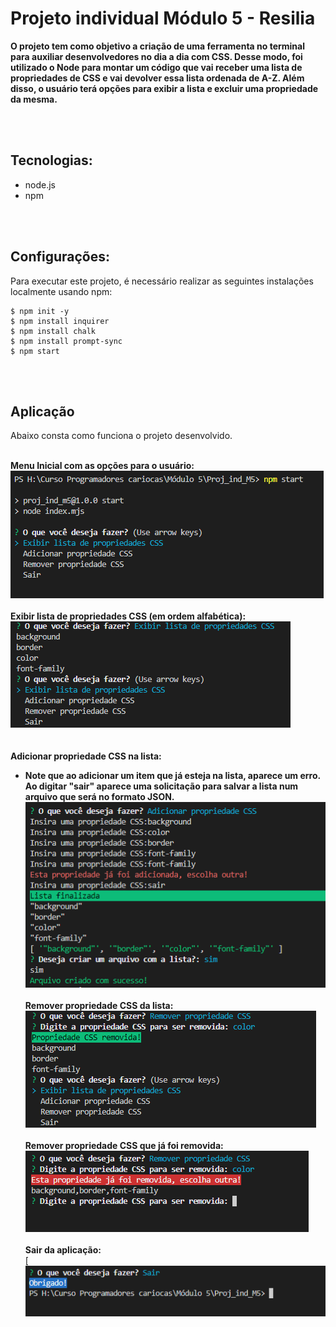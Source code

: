 # Projeto individual Módulo 5 - Resilia

**O projeto tem como objetivo a criação de uma ferramenta no terminal para auxiliar desenvolvedores no dia a dia com CSS. Desse modo, foi utilizado o Node para montar um código que vai receber uma lista de propriedades de CSS e vai devolver essa lista ordenada de A-Z. Além disso, o usuário terá opções para exibir a lista e excluir uma  propriedade da mesma.**

<br><br>

## Tecnologias:

<ul>
<li>node.js</li>
<li>npm</li>
</ul>

<br><br>

## Configurações:

Para executar este projeto, é necessário realizar as seguintes instalações localmente usando npm:

```
$ npm init -y
$ npm install inquirer
$ npm install chalk
$ npm install prompt-sync
$ npm start
```

<br><br>

## Aplicação


Abaixo consta como funciona o projeto desenvolvido.<br><br>

<b>Menu Inicial com as opções para o usuário:</b><br>
![npm-start-menu-inicial](https://github.com/r4ysa/Projeto-individual-modulo-5/blob/a1ae053d92497be1e14dd02c93696a57a57ec78f/src/menu.png)
<br><br>
<b>Exibir lista de propriedades CSS (em ordem alfabética):</b><br>
![exibir-propriedades](https://github.com/r4ysa/Projeto-individual-modulo-5/blob/a1ae053d92497be1e14dd02c93696a57a57ec78f/src/exibir.png)
<br><br>        
<b>Adicionar propriedade CSS na lista:
* Note que ao adicionar um item que já esteja na lista, aparece um erro. Ao digitar "sair" aparece uma solicitação para salvar a lista num arquivo que será no formato JSON.
</b><br>
![adicionar-itens-css](https://github.com/r4ysa/Projeto-individual-modulo-5/blob/a1ae053d92497be1e14dd02c93696a57a57ec78f/src/adicionar.png)
<br><br>
<b>Remover propriedade CSS da lista:</b><br>
![remover-itens](https://github.com/r4ysa/Projeto-individual-modulo-5/blob/a1ae053d92497be1e14dd02c93696a57a57ec78f/src/remover.png)
<br><br>
<b>Remover propriedade CSS que já foi removida:</b><br>
![remover-itens2](https://github.com/r4ysa/Projeto-individual-modulo-5/blob/a1ae053d92497be1e14dd02c93696a57a57ec78f/src/remover2.png)
<br><br>
<b>Sair da aplicação:</b><br>[
![sair](https://github.com/r4ysa/Projeto-individual-modulo-5/blob/76e37ba3e97cf0a57a7ddbcee684cf1e631313d5/src/sair.png)
<br><br>
